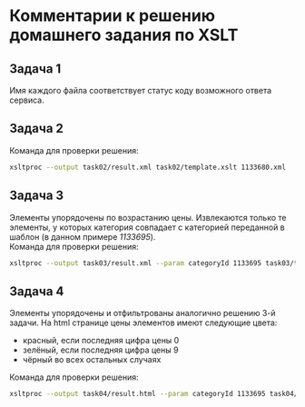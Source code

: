 # Комментарии к решению домашнего задания по XSLT
## Задача 1
Имя каждого файла соответствует статус коду возможного ответа сервиса.
## Задача 2
Команда для проверки решения:
```bash
xsltproc --output task02/result.xml task02/template.xslt 1133680.xml
```
## Задача 3
Элементы упорядочены по возрастанию цены. Извлекаются только те элементы, у которых категория совпадает с категорией переданной в шаблон (в данном примере _1133695_).
<br>
Команда для проверки решения:
```bash
xsltproc --output task03/result.xml --param categoryId 1133695 task03/template.xslt 1133680.xml
```
## Задача 4
Элементы упорядочены и отфильтрованы аналогично решению 3-й задачи. На html странице цены элементов имеют следующие цвета:
* красный, если последняя цифра цены 0
* зелёный, если последняя цифра цены 9
* чёрный во всех остальных случаях

Команда для проверки решения:
```bash
xsltproc --output task04/result.html --param categoryId 1133695 task04/template.xslt 1133680.xml
```
